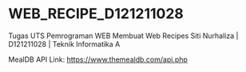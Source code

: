 # WEB_RECIPE_D121211028

Tugas UTS Pemrograman WEB
Membuat Web Recipes 
Siti Nurhaliza | D121211028 | Teknik Informatika A

MealDB API Link: https://www.themealdb.com/api.php
